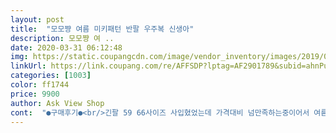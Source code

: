 ```yaml
---
layout: post 
title:  "모모쨩 여름 미키패턴 반팔 우주복 신생아" 
description: 모모쨩 여 ..
date: 2020-03-31 06:12:48 
img: https://static.coupangcdn.com/image/vendor_inventory/images/2019/03/19/12/7/0f1ff3d3-4d41-449d-b516-6c91e31f0df0.JPG 
linkUrl: https://link.coupang.com/re/AFFSDP?lptag=AF2901789&subid=ahnPublicAsk&pageKey=199790545&itemId=579358424&vendorItemId=4517950707&traceid=V0-113-e899a34abc6703c6 
categories: [1003] 
color: ff1744 
price: 9900 
author: Ask View Shop 
cont:  "●구매후기●<br/>긴팔 59 66사이즈 사입혔었는데 가격대비 넘만족하는중이어서 여름용미리 구입했네요<br/>단추도 튼튼해서 맘에드네요~ 큐니베베 모모쨩에서사는옷은 항상 만족이에여♡<br/>디자인 너무 예쁘고 사이즈도 좋아요!<br/>디자인도 예쁘고 마음에 들어요 근데 프린팅 부분에 오염이 조금 있어서 아쉬웠어요 ㅡㅠㅠ<br/>역시나 실밥처리 깔끔하고 하자없고 만족합니당<br/>예쁜옷 많이 팔아주세요^^<br/>" 
---
```

